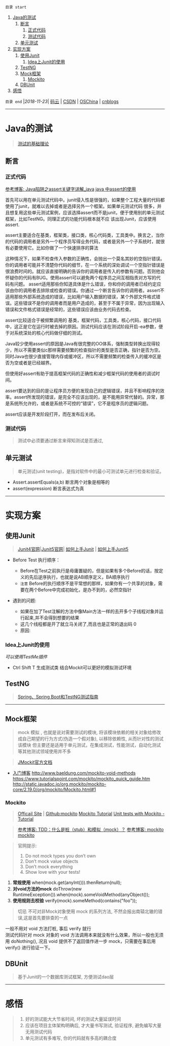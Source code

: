 `目录 start`
 
1. [Java的测试](#java的测试)
    1. [断言](#断言)
        1. [正式代码](#正式代码)
        1. [测试代码](#测试代码)
    1. [单元测试](#单元测试)
1. [实现方案](#实现方案)
    1. [使用Junit](#使用junit)
        1. [Idea上Junit的使用](#idea上junit的使用)
    1. [TestNG](#testng)
    1. [Mock框架](#mock框架)
        1. [Mockito](#mockito)
    1. [DBUnit](#dbunit)
1. [感悟](#感悟)

`目录 end` |_2018-11-23_| [码云](https://gitee.com/gin9) | [CSDN](http://blog.csdn.net/kcp606) | [OSChina](https://my.oschina.net/kcp1104) | [cnblogs](http://www.cnblogs.com/kuangcp)
****************************************
# Java的测试
> [测试的基础理论](/Skills/Base/Test.md)

## 断言
### 正式代码
[参考博客: Java陷阱之assert关键字详解_java](https://yq.aliyun.com/ziliao/131292)
[java 中assert的使用](http://www.cnblogs.com/mylove7/articles/3457157.html)

首先可以用在单元测试代码中。junit侵入性是很强的，如果整个工程大量的代码都使用了junit，就难以去掉或者是选择另外一个框架。如果单元测试代码 很多，并且想复用这些单元测试案例，应该选择assert而不是junit，便于使用别的单元测试框架，比如TestNG。同理正式的功能代码根本就不应 该出现Junit，应该使用assert.

assert主要适合在基类，框架类，接口类，核心代码类，工具类中。换言之，当你的代码的调用者是另外一个程序员写得业务代码，或者是另外一个子系统时，就很有必要使用它。比如你做了一个快速排序的算法 

这种情况下，如果不检查传入参数的正确性，会抛出一个莫名其妙的空指针错误。你的调用者可能并不清楚你代码的细节，在一个系统的深处调试一个空指针错误是很浪费时间的。就应该直接明确的告诉你的调用者是传入的参数有问题。否则他会怀疑你的代码有BUG。使用assert可以避免两个程序员之间互相指责对方写的代码有问题。
assert适用那些你知道具体是什么错误，你和你的调用者已经约定应该由你的调用者去排除或检查的错误。你通过一个断言告诉你的调用者。assert不适用那些外部系统造成的错误，比如用户输入数据的错误，某个外部文件格式错误。这些错误不是你的调用者而是用户造成的，甚至于不属于异常，因为出现输入错误和文件格式错误是经常的，这些错误应该由业务代码去检查。

assert比较适合于被频繁调用的 基类，框架代码，工具类，核心代码，接口代码中，这正是它在运行时被去掉的原因。测试代码应该在测试阶段开启-ea参数，便于对系统深处的核心代码做仔细的测试。

Java较少使用assert的原因是Java有很完整的OO体系，强制类型转换出现得较少，所以不需要类似c那样需要频繁的检查指针的类型是否正确，指针是否为空。同时Java也很少直接管理内存或缓冲区，所以不需要频繁的检查传入的缓冲区是否为空或者是已经越界。

但使用好assert有助于提高框架代码的正确性和减少框架代码的使用者的调试时间。

assert要达到的目的是让程序员方便的发现自己的逻辑错误，并且不影响程序的效率。assert所发现的错误，是完全不应该出现的，是不能用异常代替的。异常，那是系统所允许的，或者是系统不可控的“错误”，它不是程序员的逻辑问题。

assert应该是开发阶段打开，而在发布后关闭。

### 测试代码
> 测试中必须要通过断言来得知测试是否通过, 


## 单元测试
> 单元测试(unit testing)，是指对软件中的最小可测试单元进行检查和验证。

- Assert.assertEquals(a,b) 断言两个对象是相等的
- assert(expression) 断言表达式为真

****************
# 实现方案
## 使用Junit
> [Junit4官网](https://junit.org/junit4/)|[Junit5官网](https://junit.org/junit5/)| [如何上手Junit](/MyBlog/how-to-use-junit.md) | [如何上手Junit5](/MyBlog/how-to-use-junit5.md)

- Before Test 执行顺序：
    - Before在Test之前执行是毋庸置疑的，但是如果有多个Before的话，按定义的先后逆序执行，也就是说AB顺序定义，BA顺序执行
    - `注意` Before的执行顺序不是平常想的那样，如果你有一个共享的对象，需要在两个Before中完成初始化，是办不到的，必然空指针

- 遇到的问题:
    - 如果在加了Test注解的方法中像Main方法一样的去开多个子线程对象并运行起来,并不会得到想要的结果
    - 这几个线程都是开了就立马关闭了,而且也是正常的退出码 0 
    - 原因:

### Idea上Junit的使用
_可以使用TestMe插件_
- Ctrl Shift T 生成测试类 结合Mockit可以更好的模拟测试环境

## TestNG
> [Spring、Spring Boot和TestNG测试指南](https://github.com/chanjarster/spring-test-examples)

**************
## Mock框架
> mock 模拟 , 也就是说对需要测试的模块, 将该模块依赖的相关对象给修改成自己期望的行为方式(伪造一个假对象), 以移除依赖性, 从而针对性的测试该模块
> 但主要还是适用于单元测试，在集成测试，性能测试，自动化测试等其他测试领域使用并不多

> [JMockit官方文档](http://www.vogella.com/tutorials/Mockito/article.html#testing-with-mock-objects)
- [入门博客](http://blog.csdn.net/chjttony/article/details/17838693)
http://www.baeldung.com/mockito-void-methods
https://www.tutorialspoint.com/mockito/mockito_quick_guide.htm
http://static.javadoc.io/org.mockito/mockito-core/2.19.0/org/mockito/Mockito.html#1

### Mockito
> [Officail Site](http://site.mockito.org/) | [Github:mockito](https://github.com/mockito/mockito)
> [Mockito Tutorial](https://www.tutorialspoint.com/mockito/index.htm)
> [Unit tests with Mockito - Tutorial](http://www.vogella.com/tutorials/Mockito/article.html)

> [参考博客: TDD：什么是桩（stub）和模拟（mock）？](http://www.cnblogs.com/happyframework/p/3595547.html)
> [参考博客: mockito](http://www.testclass.net/mockito/)
> [mockito](http://static.javadoc.io/org.mockito/mockito-core/2.19.0/org/mockito/Mockito.html#1)

> 官网提示:
>1. Do not mock types you don’t own
>1. Don’t mock value objects
>1. Don’t mock everything
>1. Show love with your tests!

1. **常规使用** when(mock.get(anyInt())).thenReturn(null);
1. **对void方法的mock** doThrow(new RuntimeException()).when(mock).someVoidMethod(anyObject());
1. **使用规则去校验** verify(mock).someMethod(contains("foo"));

> 切忌 不可对非Mock对象使用 mock 的系列方法, 不然会报出南辕北辙的错误,这是首先要排查的一点

一般不用对 void 方法打桩, 事后 verify 就行  
测试代码针对 mock  对象的 void 方法调用本来就没有什么效果，所以一般也无须用 doNothing(), 况且 void 提供不了返回值作进一步 mock，只需要在事后用 verify() 进行验证一下。
## DBUnit
> 基于Junit的一个数据库测试框架, 方便测试dao层

**********************
# 感悟
>1. 好的测试能大大节省时间, 坏的测试大量延误时间
>1. 应该在项目主体架构明确后, 才大量书写测试, 验证程序, 避免编写大量无用测试代码
>1. 单元测试有多难写, 你的代码就有多高的耦合度

